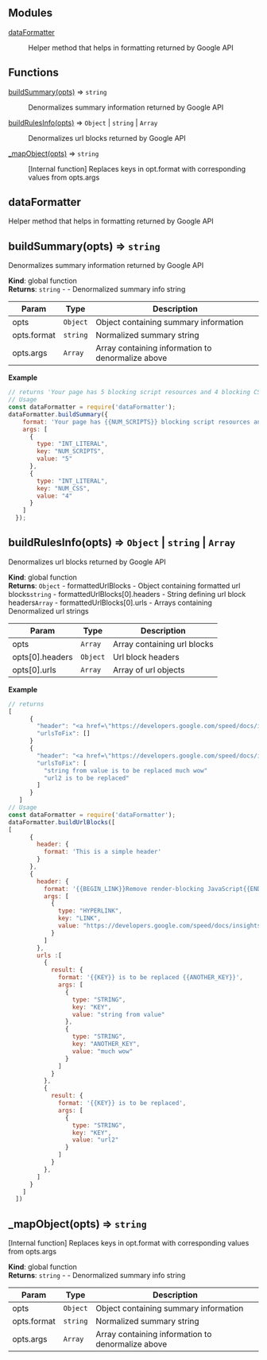 ## Modules

<dl>
<dt><a href="#module_dataFormatter">dataFormatter</a></dt>
<dd><p>Helper method that helps in formatting returned by Google API</p>
</dd>
</dl>

## Functions

<dl>
<dt><a href="#buildSummary">buildSummary(opts)</a> ⇒ <code>string</code></dt>
<dd><p>Denormalizes summary information returned by Google API</p>
</dd>
<dt><a href="#buildRulesInfo">buildRulesInfo(opts)</a> ⇒ <code>Object</code> | <code>string</code> | <code>Array</code></dt>
<dd><p>Denormalizes url blocks returned by Google API</p>
</dd>
<dt><a href="#_mapObject">_mapObject(opts)</a> ⇒ <code>string</code></dt>
<dd><p>[Internal function] Replaces keys in opt.format with corresponding values from opts.args</p>
</dd>
</dl>

<a name="module_dataFormatter"></a>

## dataFormatter
Helper method that helps in formatting returned by Google API

<a name="buildSummary"></a>

## buildSummary(opts) ⇒ <code>string</code>
Denormalizes summary information returned by Google API

**Kind**: global function  
**Returns**: <code>string</code> - - Denormalized summary info string  

| Param | Type | Description |
| --- | --- | --- |
| opts | <code>Object</code> | Object containing summary information |
| opts.format | <code>string</code> | Normalized summary string |
| opts.args | <code>Array</code> | Array containing information to denormalize above |

**Example**  
```js
// returns 'Your page has 5 blocking script resources and 4 blocking CSS resources'
// Usage
const dataFormatter = require('dataFormatter');
dataFormatter.buildSummary({
    format: 'Your page has {{NUM_SCRIPTS}} blocking script resources and {{NUM_CSS}} blocking CSS resources.',
    args: [
      {
        type: "INT_LITERAL",
        key: "NUM_SCRIPTS",
        value: "5"
      },
      {
        type: "INT_LITERAL",
        key: "NUM_CSS",
        value: "4"
      }
    ]
  });
```
<a name="buildRulesInfo"></a>

## buildRulesInfo(opts) ⇒ <code>Object</code> &#124; <code>string</code> &#124; <code>Array</code>
Denormalizes url blocks returned by Google API

**Kind**: global function  
**Returns**: <code>Object</code> - formattedUrlBlocks - Object containing formatted url blocks<code>string</code> - formattedUrlBlocks[0].headers - String defining url block headers<code>Array</code> - formattedUrlBlocks[0].urls - Arrays containing Denormalized url strings  

| Param | Type | Description |
| --- | --- | --- |
| opts | <code>Array</code> | Array containing url blocks |
| opts[0].headers | <code>Object</code> | Url block headers |
| opts[0].urls | <code>Array</code> | Array of url objects |

**Example**  
```js
// returns
[
      {
        "header": "<a href=\"https://developers.google.com/speed/docs/insights/BlockingJS\">Remove render-blocking JavaScript</a>"
        "urlsToFix": []
      }
      {
        "header": "<a href=\"https://developers.google.com/speed/docs/insights/BlockingJS\">Remove render-blocking JavaScript</a>"
        "urlsToFix": [
          "string from value is to be replaced much wow"
          "url2 is to be replaced"
        ]
      }
   ]
// Usage
const dataFormatter = require('dataFormatter');
dataFormatter.buildUrlBlocks([
[
      {
        header: {
          format: 'This is a simple header'
        }
      },
      { 
        header: {
          format: '{{BEGIN_LINK}}Remove render-blocking JavaScript{{END_LINK}}',
          args: [
            {
              type: "HYPERLINK",
              key: "LINK",
              value: "https://developers.google.com/speed/docs/insights/BlockingJS"
            }
          ]
        },
        urls :[
          {
            result: {
              format: '{{KEY}} is to be replaced {{ANOTHER_KEY}}',
              args: [
                {
                  type: "STRING",
                  key: "KEY",
                  value: "string from value"
                },
                {
                  type: "STRING",
                  key: "ANOTHER_KEY",
                  value: "much wow"
                }
              ]
            }
          },
          {
            result: {
              format: '{{KEY}} is to be replaced',
              args: [
                {
                  type: "STRING",
                  key: "KEY",
                  value: "url2"
                }
              ]
            }
          },
        ]
      }
    ]
  ])
```
<a name="_mapObject"></a>

## _mapObject(opts) ⇒ <code>string</code>
[Internal function] Replaces keys in opt.format with corresponding values from opts.args

**Kind**: global function  
**Returns**: <code>string</code> - - Denormalized summary info string  

| Param | Type | Description |
| --- | --- | --- |
| opts | <code>Object</code> | Object containing summary information |
| opts.format | <code>string</code> | Normalized summary string |
| opts.args | <code>Array</code> | Array containing information to denormalize above |


